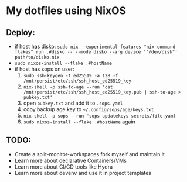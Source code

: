 # My dotfiles using NixOS
## Deploy:
  - if host has disko: 
    `sudo nix --experimental-features "nix-command flakes" run .#disko -- --mode disko --arg device '"/dev/disk"' path/to/disko.nix`
  - `sudo nixos-install --flake .#hostName`
  - if host has sops on user:
    1. `sudo ssh-keygen -t ed25519 -a 128 -f /mnt/persist/etc/ssh/ssh_host_ed25519_key`
    2. `nix-shell -p ssh-to-age --run 'cat /mnt/persist/etc/ssh/ssh_host_ed25519_key.pub | ssh-to-age > pubkey.txt'`
    3. open `pubkey.txt` and add it to `.sops.yaml`
    4. copy backup age key to `~/.config/sops/age/keys.txt`
    5. `nix-shell -p sops --run 'sops updatekeys secrets/file.yaml`
    6. `sudo nixos-install --flake .#hostName` again

## TODO:
  - Create a split-monitor-workspaces fork myself and maintain it
  - Learn more about declarative Containers/VMs
  - Learn more about CI/CD tools like Hydra
  - Learn more about devenv and use it in project templates
